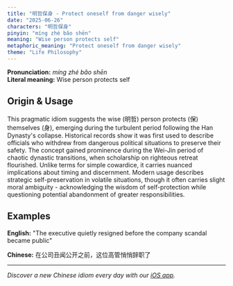 ```yaml
---
title: "明哲保身 - Protect oneself from danger wisely"
date: "2025-06-26"
characters: "明哲保身"
pinyin: "míng zhé bǎo shēn"
meaning: "Wise person protects self"
metaphoric_meaning: "Protect oneself from danger wisely"
theme: "Life Philosophy"
---
```


**Pronunciation:** *míng zhé bǎo shēn*  
**Literal meaning:** Wise person protects self

## Origin & Usage

This pragmatic idiom suggests the wise (明哲) person protects (保) themselves (身), emerging during the turbulent period following the Han Dynasty's collapse. Historical records show it was first used to describe officials who withdrew from dangerous political situations to preserve their safety. The concept gained prominence during the Wei-Jin period of chaotic dynastic transitions, when scholarship on righteous retreat flourished. Unlike terms for simple cowardice, it carries nuanced implications about timing and discernment. Modern usage describes strategic self-preservation in volatile situations, though it often carries slight moral ambiguity - acknowledging the wisdom of self-protection while questioning potential abandonment of greater responsibilities.

## Examples

**English:** "The executive quietly resigned before the company scandal became public"

**Chinese:** 在公司丑闻公开之前，这位高管悄悄辞职了

---

*Discover a new Chinese idiom every day with our [iOS app](https://apps.apple.com/us/app/daily-chinese-idioms/id6740611324).*
